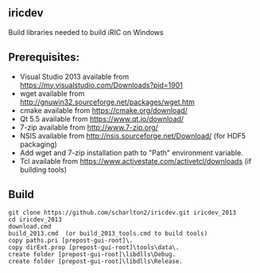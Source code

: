 ## iricdev

Build libraries needed to build iRIC on Windows

## Prerequisites:

* Visual Studio 2013 available from https://my.visualstudio.com/Downloads?pid=1901
* wget available from http://gnuwin32.sourceforge.net/packages/wget.htm
* cmake available from https://cmake.org/download/
* Qt 5.5 available from https://www.qt.io/download/
* 7-zip available from http://www.7-zip.org/
* NSIS available from http://nsis.sourceforge.net/Download/ (for HDF5 packaging)
* Add wget and 7-zip installation path to "Path" environment variable.
* Tcl available from https://www.activestate.com/activetcl/downloads (if building tools)

## Build

    git clone https://github.com/scharlton2/iricdev.git iricdev_2013
    cd iricdev_2013
    download.cmd
    build_2013.cmd  (or build_2013_tools.cmd to build tools)
    copy paths.pri [prepost-gui-root]\.
    copy dirExt.prop [prepost-gui-root]\tools\data\.
    create folder [prepost-gui-root]\libdlls\Debug.
    create folder [prepost-gui-root]\libdlls\Release.
